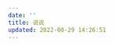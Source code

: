 ```yaml
---
date: ''
title: 说说
updated: 2022-08-29 14:26:51
---
```

<script src="https://unpkg.com/qexo-static@1.5.0/hexo/talks.min.js"></script>

<link rel="stylesheet" href="https://unpkg.com/qexo-static@1.5.0/hexo/talks.min.css">

<div id="qexot"></div>
<script>showQexoTalks("qexot", "https://qexo-admin.histcat.top", 5)</script>

